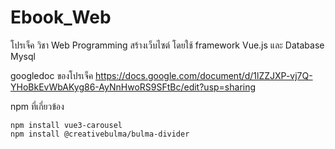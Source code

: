 # Ebook_Web
โปรเจ็ค วิชา Web Programming สร้างเว็บไซต์ โดยใช้ framework Vue.js และ Database Mysql

googledoc ของโปรเจ็ค https://docs.google.com/document/d/1lZZJXP-vj7Q-YHoBkEvWbAKyg86-AyNnHwoRS9SFtBc/edit?usp=sharing 

npm ที่เกี่ยวข้อง 
``` npm install 
npm install vue3-carousel 
npm install @creativebulma/bulma-divider 
``` 


